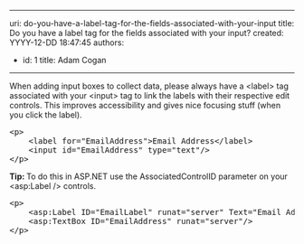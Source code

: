 

---
uri: do-you-have-a-label-tag-for-the-fields-associated-with-your-input
title: Do you have a label tag for the fields associated with your input?
created: YYYY-12-DD 18:47:45
authors:
  - id: 1
    title: Adam Cogan
---




<span class='intro'> <p>
                    When adding input boxes to collect data, please always have a &lt;label&gt; tag
                    associated with your &lt;input&gt; tag to link the labels with their respective
                    edit controls. This improves accessibility and gives nice focusing stuff (when you
                    click the label).</p> </span>

<dl class="code"><dt><pre>&lt;p&gt;
    &lt;label for=&quot;EmailAddress&quot;&gt;Email&#160;Address&lt;/label&gt;
    &lt;input id=&quot;EmailAddress&quot;&#160;type=&quot;text&quot;/&gt;
&lt;/p&gt;</pre></dt></dl><p>
                    <b>Tip&#58; </b>To do this in ASP.NET use the AssociatedControlID parameter on your &lt;asp&#58;Label&#160;/&gt;
                    controls.</p><dl class="code"><dt><pre>&lt;p&gt;
    &lt;asp&#58;Label ID=&quot;EmailLabel&quot; runat=&quot;server&quot; Text=&quot;Email&#160;Address&quot; AssociatedControlID=&quot;EmailAddress&quot;/&gt;
    &lt;asp&#58;TextBox ID=&quot;EmailAddress&quot; runat=&quot;server&quot;/&gt;
&lt;/p&gt;</pre></dt></dl>


